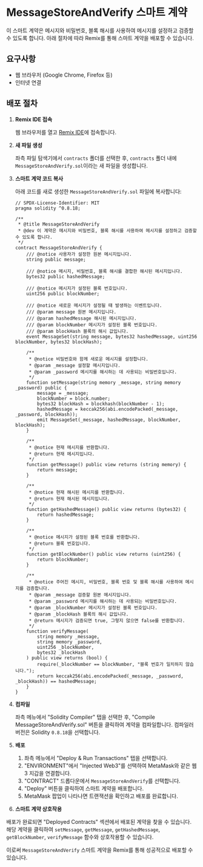# MessageStoreAndVerify 스마트 계약

이 스마트 계약은 메시지와 비밀번호, 블록 해시를 사용하여 메시지를 설정하고 검증할 수 있도록 합니다. 아래 절차에 따라 Remix를 통해 스마트 계약을 배포할 수 있습니다.

## 요구사항

- 웹 브라우저 (Google Chrome, Firefox 등)
- 인터넷 연결

## 배포 절차

1. **Remix IDE 접속**

   웹 브라우저를 열고 [Remix IDE](https://remix.ethereum.org/)에 접속합니다.

2. **새 파일 생성**

   좌측 파일 탐색기에서 `contracts` 폴더를 선택한 후, `contracts` 폴더 내에 `MessageStoreAndVerify.sol`이라는 새 파일을 생성합니다.

3. **스마트 계약 코드 복사**

   아래 코드를 새로 생성한 `MessageStoreAndVerify.sol` 파일에 복사합니다:

   ```solidity
   // SPDX-License-Identifier: MIT
   pragma solidity ^0.8.18;

   /**
    * @title MessageStoreAndVerify
    * @dev 이 계약은 메시지와 비밀번호, 블록 해시를 사용하여 메시지를 설정하고 검증할 수 있도록 합니다.
    */
   contract MessageStoreAndVerify {
       /// @notice 사용자가 설정한 원본 메시지입니다.
       string public message;

       /// @notice 메시지, 비밀번호, 블록 해시를 결합한 해시된 메시지입니다.
       bytes32 public hashedMessage;

       /// @notice 메시지가 설정된 블록 번호입니다.
       uint256 public blockNumber;

       /// @notice 새로운 메시지가 설정될 때 발생하는 이벤트입니다.
       /// @param message 원본 메시지입니다.
       /// @param hashedMessage 해시된 메시지입니다.
       /// @param blockNumber 메시지가 설정된 블록 번호입니다.
       /// @param blockHash 블록의 해시 값입니다.
       event MessageSet(string message, bytes32 hashedMessage, uint256 blockNumber, bytes32 blockHash);

       /**
        * @notice 비밀번호와 함께 새로운 메시지를 설정합니다.
        * @param _message 설정할 메시지입니다.
        * @param _password 메시지를 해시하는 데 사용되는 비밀번호입니다.
        */
       function setMessage(string memory _message, string memory _password) public {
           message = _message;
           blockNumber = block.number;
           bytes32 blockHash = blockhash(blockNumber - 1);
           hashedMessage = keccak256(abi.encodePacked(_message, _password, blockHash));
           emit MessageSet(_message, hashedMessage, blockNumber, blockHash);
       }

       /**
        * @notice 현재 메시지를 반환합니다.
        * @return 현재 메시지입니다.
        */
       function getMessage() public view returns (string memory) {
           return message;
       }

       /**
        * @notice 현재 해시된 메시지를 반환합니다.
        * @return 현재 해시된 메시지입니다.
        */
       function getHashedMessage() public view returns (bytes32) {
           return hashedMessage;
       }

       /**
        * @notice 메시지가 설정된 블록 번호를 반환합니다.
        * @return 블록 번호입니다.
        */
       function getBlockNumber() public view returns (uint256) {
           return blockNumber;
       }

       /**
        * @notice 주어진 메시지, 비밀번호, 블록 번호 및 블록 해시를 사용하여 메시지를 검증합니다.
        * @param _message 검증할 원본 메시지입니다.
        * @param _password 메시지를 해시하는 데 사용되는 비밀번호입니다.
        * @param _blockNumber 메시지가 설정된 블록 번호입니다.
        * @param _blockHash 블록의 해시 값입니다.
        * @return 메시지가 검증되면 true, 그렇지 않으면 false를 반환합니다.
        */
       function verifyMessage(
           string memory _message,
           string memory _password,
           uint256 _blockNumber,
           bytes32 _blockHash
       ) public view returns (bool) {
           require(_blockNumber == blockNumber, "블록 번호가 일치하지 않습니다.");
           return keccak256(abi.encodePacked(_message, _password, _blockHash)) == hashedMessage;
       }
   }
   ```

4. **컴파일**

   좌측 메뉴에서 "Solidity Compiler" 탭을 선택한 후, "Compile MessageStoreAndVerify.sol" 버튼을 클릭하여 계약을 컴파일합니다. 컴파일러 버전은 Solidity `0.8.18`을 선택합니다.

5. **배포**

    1. 좌측 메뉴에서 "Deploy & Run Transactions" 탭을 선택합니다.
    2. "ENVIRONMENT"에서 "Injected Web3"를 선택하여 MetaMask와 같은 웹3 지갑을 연결합니다.
    3. "CONTRACT" 드롭다운에서 `MessageStoreAndVerify`를 선택합니다.
    4. "Deploy" 버튼을 클릭하여 스마트 계약을 배포합니다.
    5. MetaMask 팝업이 나타나면 트랜잭션을 확인하고 배포를 완료합니다.

6. **스마트 계약 상호작용**

배포가 완료되면 "Deployed Contracts" 섹션에서 배포된 계약을 찾을 수 있습니다. 해당 계약을 클릭하여 `setMessage`, `getMessage`, `getHashedMessage`, `getBlockNumber`, `verifyMessage` 함수와 상호작용할 수 있습니다.

이로써 `MessageStoreAndVerify` 스마트 계약을 Remix를 통해 성공적으로 배포할 수 있습니다.
